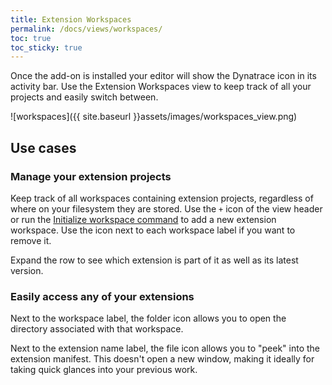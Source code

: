 ```yaml
---
title: Extension Workspaces
permalink: /docs/views/workspaces/
toc: true
toc_sticky: true
---
```


Once the add-on is installed your editor will show the Dynatrace icon in its activity bar.
Use the Extension Workspaces view to keep track of all your projects and easily switch between.

![workspaces]({{ site.baseurl }}assets/images/workspaces_view.png)

## Use cases

### Manage your extension projects

Keep track of all workspaces containing extension projects, regardless of where on your filesystem
they are stored. Use the `+` icon of the view header or run the
[Initialize workspace command](/docs/cmd/initialize-workspace/) to add a new extension workspace.
Use the icon next to each workspace label if you want to remove it.

Expand the row to see which extension is part of it as well as its latest version.

### Easily access any of your extensions

Next to the workspace label, the folder icon allows you to open the directory associated with that
workspace.

Next to the extension name label, the file icon allows you to "peek" into the extension manifest.
This doesn't open a new window, making it ideally for taking quick glances into your previous work.
